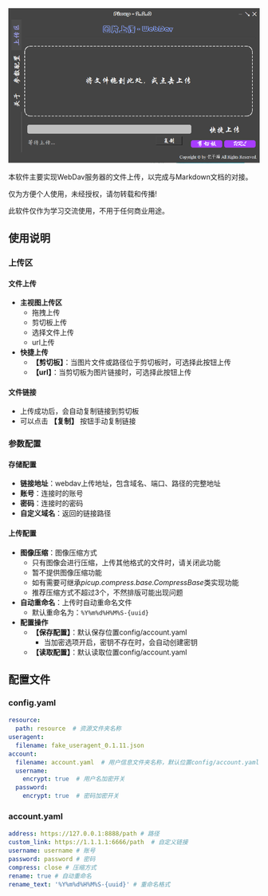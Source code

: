 <img src="https://raw.githubusercontent.com/yiqf/Picup/master/Picup.png" alt="Picup" style="zoom: 67%;" />

本软件主要实现WebDav服务器的文件上传，以完成与Markdown文档的对接。  

仅为方便个人使用，未经授权，请勿转载和传播!  

此软件仅作为学习交流使用，不用于任何商业用途。

## 使用说明
### 上传区

#### 文件上传

- **主视图上传区**
	- 拖拽上传
	- 剪切板上传
	- 选择文件上传
	- url上传
- **快捷上传**
	- **【剪切板】**：当图片文件或路径位于剪切板时，可选择此按钮上传
	- **【url】**：当剪切板为图片链接时，可选择此按钮上传

#### 文件链接

- 上传成功后，会自动复制链接到剪切板
- 可以点击 **【复制】** 按钮手动复制链接

### 参数配置

#### 存储配置

- **链接地址**：webdav上传地址，包含域名、端口、路径的完整地址
- **账号**：连接时的账号
- **密码**：连接时的密码
- **自定义域名**：返回的链接路径

#### 上传配置

- **图像压缩**：图像压缩方式
	- 只有图像会进行压缩，上传其他格式的文件时，请关闭此功能
	- 暂不提供图像压缩功能
	- 如有需要可继承*picup.compress.base.CompressBase*类实现功能
	- 推荐压缩方式不超过3个，不然排版可能出现问题
- **自动重命名**：上传时自动重命名文件
	- 默认重命名为：`%Y%m%d%H%M%S-{uuid}`
- **配置操作**
	- **【保存配置】**：默认保存位置config/account.yaml
		- 当加密选项开启，密钥不存在时，会自动创建密钥
	- **【读取配置】**：默认读取位置config/account.yaml

## 配置文件

### config.yaml

```yaml
resource:  
  path: resource  # 资源文件夹名称
useragent:  
  filename: fake_useragent_0.1.11.json 
account:  
  filename: account.yaml  # 用户信息文件夹名称，默认位置config/account.yaml 
  username:  
    encrypt: true  # 用户名加密开关
  password:  
    encrypt: true  # 密码加密开关
```

### account.yaml

```yaml
address: https://127.0.0.1:8888/path # 路径
custom_link: https://1.1.1.1:6666/path  # 自定义链接
username: username # 账号
password: password # 密码
compress: close # 压缩方式
rename: true # 自动重命名
rename_text: '%Y%m%d%H%M%S-{uuid}' # 重命名格式
```